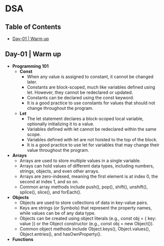 # DSA

## Table of Contents

- [Day-01 | Warm up](#day-01--warm-up)

## Day-01 | Warm up

- **Programming 101**
  - **Const**
    - When any value is assigned to constant, it cannot be changed later.
    - Constants are block-scoped, much like variables defined using let. However, they cannot be redeclared or updated.
    - Constants can be declared using the const keyword.
    - It is a good practice to use constants for values that should not change throughout the program.
  - **Let**
    - The let statement declares a block-scoped local variable, optionally initializing it to a value.
    - Variables defined with let cannot be redeclared within the same scope.
    - Variables defined with let are not hoisted to the top of the block.
    - It is a good practice to use let for variables that may change their value throughout the program.
- **Arrays**
  - Arrays are used to store multiple values in a single variable.
  - Arrays can hold values of different data types, including numbers, strings, objects, and even other arrays.
  - Arrays are zero-indexed, meaning the first element is at index 0, the second at index 1, and so on.
  - Common array methods include push(), pop(), shift(), unshift(), splice(), slice(), and forEach().
- **Objects**
  - Objects are used to store collections of data in key-value pairs.
  - Keys are strings (or Symbols) that represent the property names, while values can be of any data type.
  - Objects can be created using object literals (e.g., const obj = { key: value }) or the Object constructor (e.g., const obj = new Object()).
  - Common object methods include Object.keys(), Object.values(), Object.entries(), and hasOwnProperty().
- **Functions**
